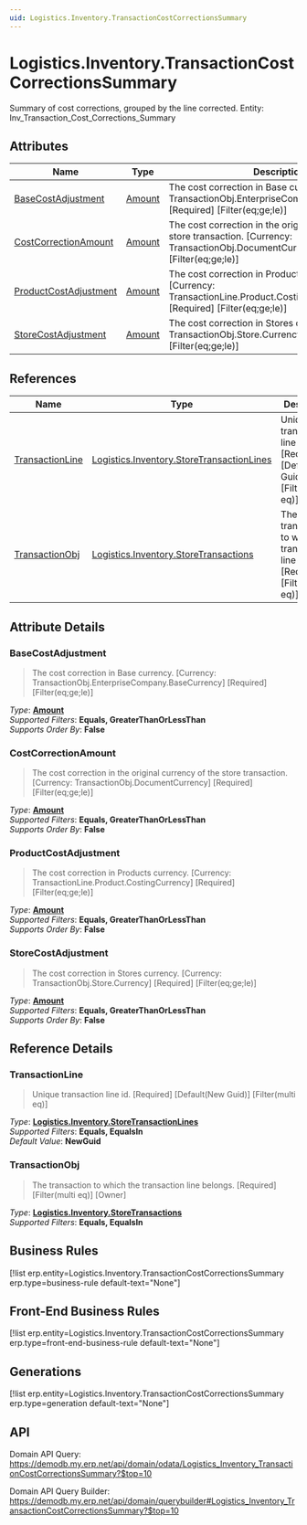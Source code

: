 ```yaml
---
uid: Logistics.Inventory.TransactionCostCorrectionsSummary
---
```

# Logistics.Inventory.TransactionCostCorrectionsSummary

Summary of cost corrections, grouped by the line corrected. Entity: Inv_Transaction_Cost_Corrections_Summary

## Attributes

| Name | Type | Description |
| ---- | ---- | --- |
| [BaseCostAdjustment](Logistics.Inventory.TransactionCostCorrectionsSummary.md#basecostadjustment) | [Amount](../data-types.md#amount) | The cost correction in Base currency. [Currency: TransactionObj.EnterpriseCompany.BaseCurrency] [Required] [Filter(eq;ge;le)] 
| [CostCorrectionAmount](Logistics.Inventory.TransactionCostCorrectionsSummary.md#costcorrectionamount) | [Amount](../data-types.md#amount) | The cost correction in the original currency of the store transaction. [Currency: TransactionObj.DocumentCurrency] [Required] [Filter(eq;ge;le)] 
| [ProductCostAdjustment](Logistics.Inventory.TransactionCostCorrectionsSummary.md#productcostadjustment) | [Amount](../data-types.md#amount) | The cost correction in Products currency. [Currency: TransactionLine.Product.CostingCurrency] [Required] [Filter(eq;ge;le)] 
| [StoreCostAdjustment](Logistics.Inventory.TransactionCostCorrectionsSummary.md#storecostadjustment) | [Amount](../data-types.md#amount) | The cost correction in Stores currency. [Currency: TransactionObj.Store.Currency] [Required] [Filter(eq;ge;le)] 

## References

| Name | Type | Description |
| ---- | ---- | --- |
| [TransactionLine](Logistics.Inventory.TransactionCostCorrectionsSummary.md#transactionline) | [Logistics.Inventory.StoreTransactionLines](Logistics.Inventory.StoreTransactionLines.md) | Unique transaction line id. [Required] [Default(New Guid)] [Filter(multi eq)] |
| [TransactionObj](Logistics.Inventory.TransactionCostCorrectionsSummary.md#transactionobj) | [Logistics.Inventory.StoreTransactions](Logistics.Inventory.StoreTransactions.md) | The transaction to which the transaction line belongs. [Required] [Filter(multi eq)] [Owner] |


## Attribute Details

### BaseCostAdjustment

> The cost correction in Base currency. [Currency: TransactionObj.EnterpriseCompany.BaseCurrency] [Required] [Filter(eq;ge;le)]

_Type_: **[Amount](../data-types.md#amount)**  
_Supported Filters_: **Equals, GreaterThanOrLessThan**  
_Supports Order By_: **False**  

### CostCorrectionAmount

> The cost correction in the original currency of the store transaction. [Currency: TransactionObj.DocumentCurrency] [Required] [Filter(eq;ge;le)]

_Type_: **[Amount](../data-types.md#amount)**  
_Supported Filters_: **Equals, GreaterThanOrLessThan**  
_Supports Order By_: **False**  

### ProductCostAdjustment

> The cost correction in Products currency. [Currency: TransactionLine.Product.CostingCurrency] [Required] [Filter(eq;ge;le)]

_Type_: **[Amount](../data-types.md#amount)**  
_Supported Filters_: **Equals, GreaterThanOrLessThan**  
_Supports Order By_: **False**  

### StoreCostAdjustment

> The cost correction in Stores currency. [Currency: TransactionObj.Store.Currency] [Required] [Filter(eq;ge;le)]

_Type_: **[Amount](../data-types.md#amount)**  
_Supported Filters_: **Equals, GreaterThanOrLessThan**  
_Supports Order By_: **False**  


## Reference Details

### TransactionLine

> Unique transaction line id. [Required] [Default(New Guid)] [Filter(multi eq)]

_Type_: **[Logistics.Inventory.StoreTransactionLines](Logistics.Inventory.StoreTransactionLines.md)**  
_Supported Filters_: **Equals, EqualsIn**  
_Default Value_: **NewGuid**  

### TransactionObj

> The transaction to which the transaction line belongs. [Required] [Filter(multi eq)] [Owner]

_Type_: **[Logistics.Inventory.StoreTransactions](Logistics.Inventory.StoreTransactions.md)**  
_Supported Filters_: **Equals, EqualsIn**  



## Business Rules

[!list erp.entity=Logistics.Inventory.TransactionCostCorrectionsSummary erp.type=business-rule default-text="None"]

## Front-End Business Rules

[!list erp.entity=Logistics.Inventory.TransactionCostCorrectionsSummary erp.type=front-end-business-rule default-text="None"]

## Generations

[!list erp.entity=Logistics.Inventory.TransactionCostCorrectionsSummary erp.type=generation default-text="None"]

## API

Domain API Query:
<https://demodb.my.erp.net/api/domain/odata/Logistics_Inventory_TransactionCostCorrectionsSummary?$top=10>

Domain API Query Builder:
<https://demodb.my.erp.net/api/domain/querybuilder#Logistics_Inventory_TransactionCostCorrectionsSummary?$top=10>


